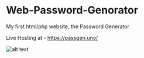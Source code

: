 # Web-Password-Genorator

My first html/php website, the Password Generator

Live Hosting at - https://passgen.uno/

![alt text](https://cdn.discordapp.com/attachments/1034281346421497886/1035076561470226492/unknown.png)
